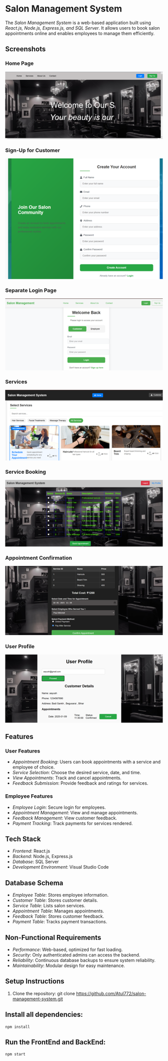 # Salon Management System

The *Salon Management System* is a web-based application built using *React.js, Node.js, Express.js, and SQL Server*. It allows users to book salon appointments online and enables employees to manage them efficiently.

## Screenshots

### Home Page
![Home Page](https://github.com/Atul772/Salon-Management-System/blob/main/Images/homepage.png?raw=true)

### Sign-Up for Customer
![Sign-Up for Customer](https://github.com/Atul772/Salon-Management-System/blob/main/Images/SignUp.png?raw=true)

### Separate Login Page
![Login Page](https://github.com/Atul772/Salon-Management-System/blob/main/Images/Login.png?raw=true)

### Services
![Services](https://github.com/Atul772/Salon-Management-System/blob/main/Images/Services.png?raw=true)

### Service Booking
![Service Booking](https://github.com/Atul772/Salon-Management-System/blob/main/Images/Service.png?raw=true)

### Appointment Confirmation
![Appointment Confirmation](https://github.com/Atul772/Salon-Management-System/blob/main/Images/Appointment.png?raw=true)

### User Profile
![User Profile](https://github.com/Atul772/Salon-Management-System/blob/main/Images/UserProfile.png?raw=true)

## Features

### User Features
- *Appointment Booking*: Users can book appointments with a service and employee of choice.
- *Service Selection*: Choose the desired service, date, and time.
- *View Appointments*: Track and cancel appointments.
- *Feedback Submission*: Provide feedback and ratings for services.

### Employee Features
- *Employee Login*: Secure login for employees.
- *Appointment Management*: View and manage appointments.
- *Feedback Management*: View customer feedback.
- *Payment Tracking*: Track payments for services rendered.

## Tech Stack
- *Frontend*: React.js
- *Backend*: Node.js, Express.js
- *Database*: SQL Server
- *Development Environment*: Visual Studio Code

## Database Schema
- *Employee Table*: Stores employee information.
- *Customer Table*: Stores customer details.
- *Service Table*: Lists salon services.
- *Appointment Table*: Manages appointments.
- *Feedback Table*: Stores customer feedback.
- *Payment Table*: Tracks payment transactions.

## Non-Functional Requirements
- *Performance*: Web-based, optimized for fast loading.
- *Security*: Only authenticated admins can access the backend.
- *Reliability*: Continuous database backups to ensure system reliability.
- *Maintainability*: Modular design for easy maintenance.

## Setup Instructions

1. Clone the repository:
   git clone https://github.com/Atul772/salon-management-system.git
   
## Install all dependencies:
    npm install
## Run the FrontEnd and BackEnd:
    npm start 
